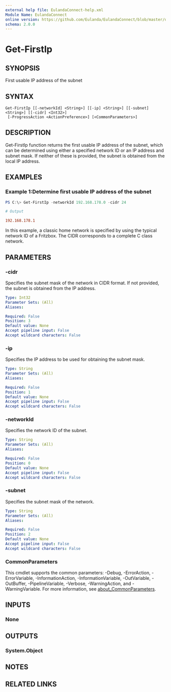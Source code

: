 ```yaml
---
external help file: EulandaConnect-help.xml
Module Name: EulandaConnect
online version: https://github.com/Eulanda/EulandaConnect/blob/master/docs/Get-FirstIp.md
schema: 2.0.0
---
```


# Get-FirstIp

## SYNOPSIS
First usable IP address of the subnet

## SYNTAX

```
Get-FirstIp [[-networkId] <String>] [[-ip] <String>] [[-subnet] <String>] [[-cidr] <Int32>]
 [-ProgressAction <ActionPreference>] [<CommonParameters>]
```

## DESCRIPTION
Get-FirstIp function returns the first usable IP address of the subnet, which can be determined using either a specified network ID or an IP address and subnet mask. If neither of these is provided, the subnet is obtained from the local IP address.

## EXAMPLES

### Example 1:Determine first usable IP address of the subnet
```powershell
PS C:\> Get-FirstIp -networkId 192.168.178.0 -cidr 24
```

```ini
# Output

192.168.178.1
```

In this example, a classic home network is specified by using the typical network ID of a Fritzbox. The CIDR corresponds to a complete C class network.

## PARAMETERS

### -cidr
Specifies the subnet mask of the network in CIDR format. If not provided, the subnet is obtained from the IP address.

```yaml
Type: Int32
Parameter Sets: (All)
Aliases:

Required: False
Position: 3
Default value: None
Accept pipeline input: False
Accept wildcard characters: False
```

### -ip
Specifies the IP address to be used for obtaining the subnet mask.

```yaml
Type: String
Parameter Sets: (All)
Aliases:

Required: False
Position: 1
Default value: None
Accept pipeline input: False
Accept wildcard characters: False
```

### -networkId
Specifies the network ID of the subnet.

```yaml
Type: String
Parameter Sets: (All)
Aliases:

Required: False
Position: 0
Default value: None
Accept pipeline input: False
Accept wildcard characters: False
```

### -subnet
Specifies the subnet mask of the network.

```yaml
Type: String
Parameter Sets: (All)
Aliases:

Required: False
Position: 2
Default value: None
Accept pipeline input: False
Accept wildcard characters: False
```


### CommonParameters
This cmdlet supports the common parameters: -Debug, -ErrorAction, -ErrorVariable, -InformationAction, -InformationVariable, -OutVariable, -OutBuffer, -PipelineVariable, -Verbose, -WarningAction, and -WarningVariable. For more information, see [about_CommonParameters](http://go.microsoft.com/fwlink/?LinkID=113216).

## INPUTS

### None

## OUTPUTS

### System.Object
## NOTES

## RELATED LINKS

